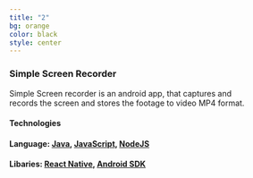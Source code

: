 ```yaml
---
title: "2"
bg: orange
color: black
style: center
---
```

### **Simple Screen Recorder**
Simple Screen recorder is an android app, that captures and   
records the screen and stores the footage to video MP4 format.   


#### **Technologies**     

#### **Language:** [Java](https://www.oracle.com/java/index.html), [JavaScript](https://www.javascript.com), [NodeJS](https://nodejs.org/)        


#### **Libaries**: [React Native](https://facebook.github.io/react-native/), [Android SDK](https://developer.android.com/studio/index.html)   

